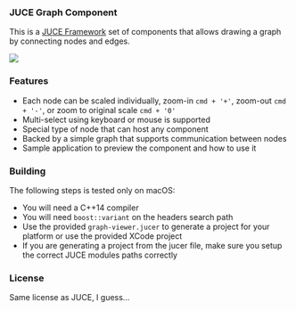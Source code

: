### JUCE Graph Component

This is a [JUCE Framework](https://www.juce.com) set of components that allows drawing a graph by connecting nodes and edges.

<img src="https://github.com/hkarim/JUCE-Graph-Component/blob/master/Doc/ss-01.png">

### Features

- Each node can be scaled individually, zoom-in `cmd + '+'`, zoom-out `cmd + '-'`, or zoom to original scale `cmd + '0'`
- Multi-select using keyboard or mouse is supported
- Special type of node that can host any component
- Backed by a simple graph that supports communication between nodes
- Sample application to preview the component and how to use it

### Building

The following steps is tested only on macOS:

- You will need a C++14 compiler
- You will need `boost::variant` on the headers search path
- Use the provided `graph-viewer.jucer` to generate a project for your platform or use the provided XCode project
- If you are generating a project from the jucer file, make sure you setup the correct JUCE modules paths correctly

### License
Same license as JUCE, I guess...




